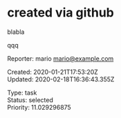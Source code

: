 # created via github

blabla

qqq

Reporter: mario <mario@example.com>  

Created: 2020-01-21T17:53:20Z  
Updated: 2020-02-18T16:36:43.355Z

Type: task  
Status: selected  
Priority: 11.029296875

